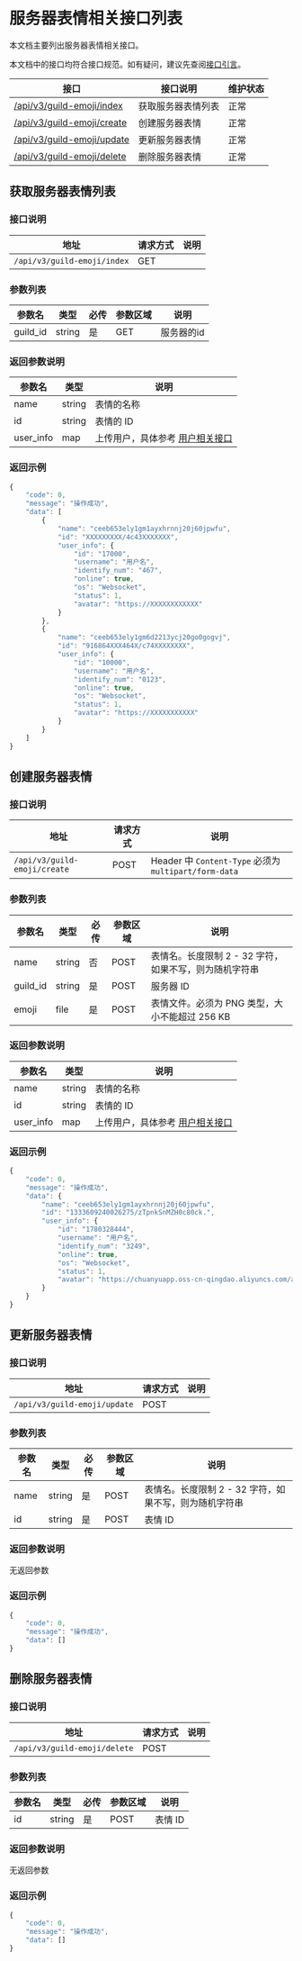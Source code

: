 # 服务器表情相关接口列表

本文档主要列出服务器表情相关接口。

本文档中的接口均符合接口规范。如有疑问，建议先查阅[接口引言](https://developer.kaiheila.cn/doc/reference)。

| 接口                                             | 接口说明           | 维护状态 |
| ------------------------------------------------ | ------------------ | -------- |
| [/api/v3/guild-emoji/index](#获取服务器表情列表) | 获取服务器表情列表 | 正常     |
| [/api/v3/guild-emoji/create](#创建服务器表情)    | 创建服务器表情     | 正常     |
| [/api/v3/guild-emoji/update](#更新服务器表情)    | 更新服务器表情     | 正常     |
| [/api/v3/guild-emoji/delete](#删除服务器表情)    | 删除服务器表情     | 正常     |

## 获取服务器表情列表

### 接口说明
|地址|请求方式|说明|
|--|--|--|
|`/api/v3/guild-emoji/index`|GET| |

### 参数列表

| 参数名     | 类型 | 必传 | 参数区域 | 说明                                              |
| ---------- | ---- | ---- | -------  | ------------------------------------------------- |
| guild_id   | string  | 是    | GET | 服务器的id                 |

### 返回参数说明

| 参数名   | 类型         | 说明                                                         |
| -------- | ------------ | ------------------------------------------------------------ |
|name|string|表情的名称|
|id|string|表情的 ID|
|user_info|map|上传用户，具体参考 [用户相关接口](https://developer.kaiheila.cn/doc/http/user) |


### 返回示例

```javascript
{
    "code": 0,
    "message": "操作成功",
    "data": [
        {
            "name": "ceeb653ely1gm1ayxhrnnj20j60jpwfu",
            "id": "XXXXXXXXX/4c43XXXXXXX",
            "user_info": {
                "id": "17000",
                "username": "用户名",
                "identify_num": "467",
                "online": true,
                "os": "Websocket",
                "status": 1,
                "avatar": "https://XXXXXXXXXXXX"
            }
        },
        {
            "name": "ceeb653ely1gm6d2213ycj20go0gogvj",
            "id": "916864XXX464X/c74XXXXXXXX",
            "user_info": {
                "id": "10000",
                "username": "用户名",
                "identify_num": "0123",
                "online": true,
                "os": "Websocket",
                "status": 1,
                "avatar": "https://XXXXXXXXXXX"
            }
        }
    ]
}
```

## 创建服务器表情

### 接口说明
| 地址                         | 请求方式 | 说明 |
| ---------------------------- | -------- | ---- |
| `/api/v3/guild-emoji/create` | POST     | Header 中 `Content-Type` 必须为 `multipart/form-data`      |

### 参数列表

| 参数名   | 类型   | 必传 | 参数区域 | 说明                                                   |
| -------- | ------ | ---- | -------- | ------------------------------------------------------ |
| name     | string | 否   | POST     | 表情名。长度限制 2 - 32 字符，如果不写，则为随机字符串 |
| guild_id | string | 是   | POST     | 服务器 ID                                              |
| emoji    | file   | 是   | POST     | 表情文件。必须为 PNG 类型，大小不能超过 256 KB         |

### 返回参数说明

| 参数名   | 类型         | 说明                                                         |
| -------- | ------------ | ------------------------------------------------------------ |
|name|string|表情的名称|
|id|string|表情的 ID|
|user_info|map|上传用户，具体参考 [用户相关接口](https://developer.kaiheila.cn/doc/http/user) |

### 返回示例

```javascript
{
    "code": 0,
    "message": "操作成功",
    "data": {
        "name": "ceeb653ely1gm1ayxhrnnj20j60jpwfu",
        "id": "1333609240026275/zTpnkSnMZH0c80ck.",
        "user_info": {
            "id": "1780328444",
            "username": "用户名",
            "identify_num": "3249",
            "online": true,
            "os": "Websocket",
            "status": 1,
            "avatar": "https://chuanyuapp.oss-cn-qingdao.aliyuncs.com/assets/bot.png/icon"
        }
    }
}
```

## 更新服务器表情

### 接口说明

| 地址                         | 请求方式 | 说明 |
| ---------------------------- | -------- | ---- |
| `/api/v3/guild-emoji/update` | POST     |      |

### 参数列表

| 参数名 | 类型   | 必传 | 参数区域 | 说明                                                   |
| ------ | ------ | ---- | -------- | ------------------------------------------------------ |
| name   | string | 是   | POST     | 表情名。长度限制 2 - 32 字符，如果不写，则为随机字符串 |
| id     | string | 是   | POST     | 表情 ID                                                |


### 返回参数说明

无返回参数

### 返回示例

```javascript
{
    "code": 0,
    "message": "操作成功",
    "data": []
}
```

## 删除服务器表情

### 接口说明

| 地址                         | 请求方式 | 说明 |
| ---------------------------- | -------- | ---- |
| `/api/v3/guild-emoji/delete` | POST     |      |

### 参数列表

| 参数名 | 类型   | 必传 | 参数区域 | 说明                                                   |
| ------ | ------ | ---- | -------- | ------------------------------------------------------ |
| id     | string | 是   | POST     | 表情 ID                                                |


### 返回参数说明

无返回参数

### 返回示例

```javascript
{
    "code": 0,
    "message": "操作成功",
    "data": []
}
```

